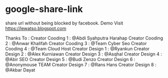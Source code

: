 # google-share-link
share url without being blocked by facebook. Demo Visit https://lewatso.blogspot.com

Thanks To :
Creator Cooding 1 : @Abdi Syahputra Harahap
Creator Cooding 2 : @Anwar Khalifah
Creator Cooding 3 : @Team Cyber Seo
Creator Cooding 4 : @Team Cloud Host
Creator Design 1 : @Ryankun
Creator Design 2 : @Alex Kurniawan
Creator Design 3 : @Asqhal
Creator Design 4 : @Abir SEO
Creator Design 5 : @Budi Zenzo
Creator Design 6 : @Anonymouse TEAM
Creator Design 7 : @Rans Hans
Creator Design 8 : @Akbar Dayat
